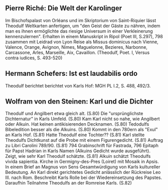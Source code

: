 ## Pierre Riché: Die Welt der Karolinger
Im Bischofspalast von Orléans und im Skriptorium von Saint-Riquier lässt Theodulf Weltkarten anfertigen, um "den Geist der Gäste zu nähren, indem man es ihnen ermöglichte das riesige Universum in einer Verkleinerung kennenzulernen". Erhalten in einem Manuskript in Ripol (Poet III, S.297),
798 zusammen mit Leidrad von Lyon Reise als Missus dominicus nach Vienne, Valence, Orange, Avignon, Nimes, Maguelonne, Bezieres, Narbonne, Carcassone, Arles, Marseille, Aix, Cavaillon. (Theodulf, Poet. I, Versus contra iudices, S. 493-520)

## Hermann Schefers: Ist est laudabilis ordo
Theodulf berichtet berichtet von Karls Hof: MGH PL I.2, S. 488, 492/3.

## Wolfram von den Steinen: Karl und die Dichter
Theodulf und Angilbert etwa gleich alt. (S.80)
Die "ursprünglichste Dichternatur" in Karls Umfeld. (S.80)
Kam Karl nicht so nahe, wie Angilbert oder Alkuin. Hat keinen antikisierenden Decknamen. (S.80)
Tedodulfs Bibeledition besser als die Alkuins. (S.80)
Kommt in den 780ern als "Exul" an Karls Hof. (S.81)
Hatte Theodulf eine Tochter?? (S.81)
Karl stellte Theodulfs Dichtkunst auf die Probe mit einem Figurengedicht. (S.81)
Auftrag zu Libri Carolini 789/90. (S.81)
794 Grabinschrift für Fastrada, 796 Epitaph für Papst Hadrian in Karls Namen (Alkuins Gedicht wurde ausgeführt). Zeigt, wie sehr Karl Theodulf schätzte. (S.81)
Alkuin schätzt Theodulfs vivida sapientia.
Kirche in Germigny-des-Pres (Loiret) mit Mosaik in Apsis.
In einem Brief an Magnus von Sens Gesamtwürdigung von Karls kultureller Bedeutung.
An Karl direkt gerichtetes Gedicht anlässlich der Rückreise Leo III. nach Rom. Beschreibt Karls Rolle bei der Wiedereinsetzung des Papstes. Daraufhin Teilnahme Theodulfs an der Romreise Karls. (S.82)




